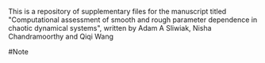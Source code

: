 This is a repository of supplementary files for the manuscript titled "Computational assessment of smooth and rough parameter dependence in chaotic dynamical systems", written by Adam A Sliwiak, Nisha Chandramoorthy and Qiqi Wang

#Note
 
